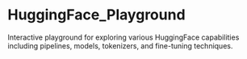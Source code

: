 # HuggingFace_Playground
Interactive playground for exploring various HuggingFace capabilities including pipelines, models, tokenizers, and fine-tuning techniques.
